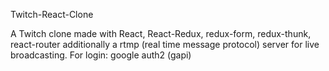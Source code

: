 Twitch-React-Clone 

A Twitch clone made with React, React-Redux, redux-form, redux-thunk, react-router additionally a
 rtmp (real time message protocol) server for live broadcasting. For login: google auth2 (gapi)